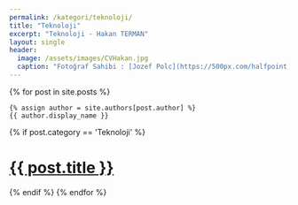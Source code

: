 ```yaml
---
permalink: /kategori/teknoloji/
title: "Teknoloji"
excerpt: "Teknoloji - Hakan TERMAN"
layout: single
header:
  image: /assets/images/CVHakan.jpg
  caption: "Fotoğraf Sahibi : [Jozef Polc](https://500px.com/halfpoint)"
---
```


<div class="posts">
  {% for post in site.posts %}

    {% assign author = site.authors[post.author] %}
    {{ author.display_name }}

  {% if post.category == 'Teknoloji' %}
  <div class="post">
    <h1 class="post-title">
      <a href="{{ post.url }}">{{ post.title }}</a>
    </h1>
  </div>
  {% endif %}
  {% endfor %}
</div>
